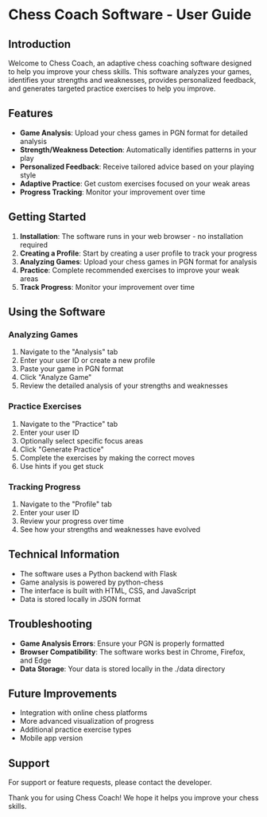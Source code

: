 # Chess Coach Software - User Guide

## Introduction

Welcome to Chess Coach, an adaptive chess coaching software designed to help you improve your chess skills. This software analyzes your games, identifies your strengths and weaknesses, provides personalized feedback, and generates targeted practice exercises to help you improve.

## Features

- **Game Analysis**: Upload your chess games in PGN format for detailed analysis
- **Strength/Weakness Detection**: Automatically identifies patterns in your play
- **Personalized Feedback**: Receive tailored advice based on your playing style
- **Adaptive Practice**: Get custom exercises focused on your weak areas
- **Progress Tracking**: Monitor your improvement over time

## Getting Started

1. **Installation**: The software runs in your web browser - no installation required
2. **Creating a Profile**: Start by creating a user profile to track your progress
3. **Analyzing Games**: Upload your chess games in PGN format for analysis
4. **Practice**: Complete recommended exercises to improve your weak areas
5. **Track Progress**: Monitor your improvement over time

## Using the Software

### Analyzing Games

1. Navigate to the "Analysis" tab
2. Enter your user ID or create a new profile
3. Paste your game in PGN format
4. Click "Analyze Game"
5. Review the detailed analysis of your strengths and weaknesses

### Practice Exercises

1. Navigate to the "Practice" tab
2. Enter your user ID
3. Optionally select specific focus areas
4. Click "Generate Practice"
5. Complete the exercises by making the correct moves
6. Use hints if you get stuck

### Tracking Progress

1. Navigate to the "Profile" tab
2. Enter your user ID
3. Review your progress over time
4. See how your strengths and weaknesses have evolved

## Technical Information

- The software uses a Python backend with Flask
- Game analysis is powered by python-chess
- The interface is built with HTML, CSS, and JavaScript
- Data is stored locally in JSON format

## Troubleshooting

- **Game Analysis Errors**: Ensure your PGN is properly formatted
- **Browser Compatibility**: The software works best in Chrome, Firefox, and Edge
- **Data Storage**: Your data is stored locally in the ./data directory

## Future Improvements

- Integration with online chess platforms
- More advanced visualization of progress
- Additional practice exercise types
- Mobile app version

## Support

For support or feature requests, please contact the developer.

Thank you for using Chess Coach! We hope it helps you improve your chess skills.
